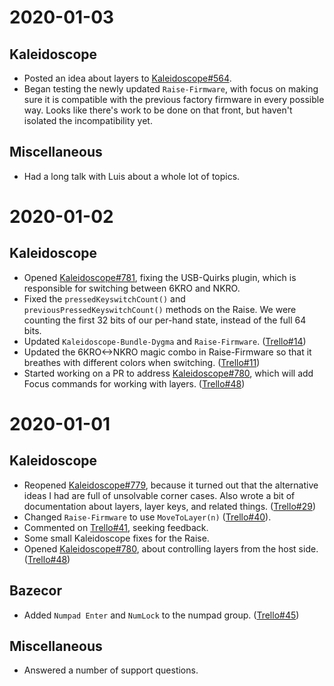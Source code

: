 <!-- -*- mode: markdown; fill-column: 8192 -*- -->

# 2020-01-03

## Kaleidoscope

* Posted an idea about layers to [Kaleidoscope#564][kaleidoscope/564].
* Began testing the newly updated `Raise-Firmware`, with focus on making sure it is compatible with the previous factory firmware in every possible way. Looks like there's work to be done on that front, but haven't isolated the incompatibility yet.

 [kaleidoscope/564]: https://github.com/keyboardio/Kaleidoscope/issues/564

## Miscellaneous

* Had a long talk with Luis about a whole lot of topics.

# 2020-01-02

## Kaleidoscope

* Opened [Kaleidoscope#781][kaleidoscope/781], fixing the USB-Quirks plugin, which is responsible for switching between 6KRO and NKRO.
* Fixed the `pressedKeyswitchCount()` and `previousPressedKeyswitchCount()` methods on the Raise. We were counting the first 32 bits of our per-hand state, instead of the full 64 bits.
* Updated `Kaleidoscope-Bundle-Dygma` and `Raise-Firmware`. ([Trello#14][trello/14])
* Updated the 6KRO<->NKRO magic combo in Raise-Firmware so that it breathes with different colors when switching. ([Trello#11][trello/11])
* Started working on a PR to address [Kaleidoscope#780][kaleidoscope/780], which will add Focus commands for working with layers. ([Trello#48][trello/48])

 [kaleidoscope/781]: https://github.com/keyboardio/Kaleidoscope/pull/781
 [trello/14]: https://trello.com/c/wA2KA8JW/14
 [trello/11]: https://trello.com/c/XiUDSYVD/11
 [trello/48]: https://trello.com/c/jt408d2I/48

# 2020-01-01

## Kaleidoscope

* Reopened [Kaleidoscope#779][kaleidoscope/779], because it turned out that the alternative ideas I had are full of unsolvable corner cases. Also wrote a bit of documentation about layers, layer keys, and related things. ([Trello#29][trello/29])
* Changed `Raise-Firmware` to use `MoveToLayer(n)` ([Trello#40][trello/40]).
* Commented on [Trello#41][trello/41], seeking feedback.
* Some small Kaleidoscope fixes for the Raise.
* Opened [Kaleidoscope#780][kaleidoscope/780], about controlling layers from the host side. ([Trello#48][trello/48])

 [kaleidoscope/779]: https://github.com/keyboardio/Kaleidoscope/pull/779
 [kaleidoscope/780]: https://github.com/keyboardio/Kaleidoscope/issues/780
 [trello/40]: https://trello.com/c/zNfuaC8Z/40
 [trello/41]: https://trello.com/c/pvf5rdjy/41
 [trello/29]: https://trello.com/c/9HbWyuz2/29
 [trello/48]: https://trello.com/c/jt408d2I/48

## Bazecor

* Added `Numpad Enter` and `NumLock` to the numpad group. ([Trello#45][trello/45])

 [trello/45]: https://trello.com/c/5XZtJwsC/45

## Miscellaneous

* Answered a number of support questions.

<!--
; Local variables:
; eval: (variable-pitch-mode nil)
; End:
-->
